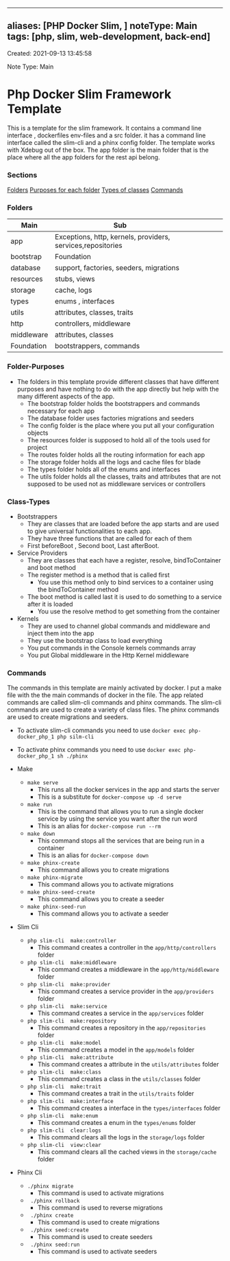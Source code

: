 
---

aliases: [PHP Docker Slim, ]
noteType:  Main  
tags: [php, slim, web-development, back-end] 
---


Created:  2021-09-13      13:45:58

Note Type: Main


# Php Docker Slim Framework Template

This is a template for the slim framework. It contains a command line interface , dockerfiles env-files and a src folder.  it has a command line interface called the slim-cli and a phinx config folder. The template works with Xdebug out of the box. The app folder is the main folder that is the place where all the app folders for the rest api belong.

### Sections 
[Folders](#folders)
[Purposes for each folder](#folder-purposes)
[Types of classes](#class-types)
[Commands](#commands)
### Folders

| Main       | Sub                                                          |     |     |     |     |     |
| ---------- | ------------------------------------------------------------ | --- | --- | --- | --- | --- |
| app        | Exceptions, http, kernels, providers, services,repositories |     |     |     |     |     |
| bootstrap  | Foundation                                                   |     |     |     |     |     |
| database   | support, factories, seeders, migrations                      |     |     |     |     |     |
| resources  | stubs, views                                                 |     |     |     |     |     |
| storage    | cache, logs                                                  |     |     |     |     |     |
| types      | enums , interfaces                                           |     |     |     |     |     |
| utils      | attributes, classes, traits                                  |     |     |     |     |     |
| http       | controllers, middleware                                      |     |     |     |     |     |
| middleware | attributes, classes                                            |     |     |     |     |     |
| Foundation | bootstrappers, commands                                                              |     |     |     |     |     |

### Folder-Purposes

- The folders in this template provide different classes that have different purposes and have nothing to do with the app directly but help with the many different aspects of the app. 
	- The bootstrap folder holds the bootstrappers and commands necessary for each app
	- The database folder uses factories migrations and seeders
	- The config folder is the place where you put all your configuration objects
	- The resources folder is supposed to hold all of the tools used for project
	- The routes folder holds all the routing information for each app
	- The storage folder holds all the logs and cache files for blade
	- The types folder holds all of the enums and interfaces 
	- The utils folder holds all the classes, traits and attributes that are not supposed to be used not as middleware services or controllers 

### Class-Types
-  Bootstrappers
	- They are classes that are loaded before the app starts and are used to give universal functionalities to each app.
	- They have three functions that are called for each of them 
	- First  beforeBoot , Second  boot,  Last afterBoot.
- Service Providers
	- They are classes that each have a register, resolve, bindToContainer and boot method 
	- The register method is a method that is called first 
		- You use this method only to bind services to a container using the bindToContainer method
	- The boot method is called last it is used to do something to a service after it is loaded  
		- You use the resolve method to get something from the container 
- Kernels 
	- They are used to channel global commands and middleware and inject them into the app 
	- They use the bootstrap class to load everything
	- You put commands in the Console kernels commands array
	- You put Global middleware in the Http Kernel middleware 

### Commands

The commands in this template are mainly activated by docker. I put a make file with the the main commands of docker in the file. The app related commands are called slim-cli commands and phinx commands. The slim-cli commands are used to create a variety of class files. The phinx commands are used to create migrations and seeders.

- To activate slim-cli commands you need to use `docker exec php-docker_php_1 php silm-cli`
- To activate phinx commands you need to use `docker exec php-docker_php_1 sh ./phinx` 

- Make
	- `make serve`  
		- This runs all the docker services in the app and starts the server
		- This is a substitute for `docker-compose up -d serve` 
	- `make run` 
		- This is the command that allows you to run a single docker service by using the service you want after the run word
		- This is an alias for `docker-compose run --rm `
	- `make down`
		- This command stops all the services that are being run in a container
		- This is an alias for `docker-compose down`
	- `make phinx-create`
		- This command allows you to create migrations
	- `make phinx-migrate`
		- This command allows you to activate migrations
	- `make phinx-seed-create`
		- This command allows you to create a seeder
	- `make phinx-seed-run`
		- This command allows you to activate a seeder 
- Slim Cli
	- `php slim-cli  make:controller`
		- This command creates a controller in the `app/http/controllers` folder
	- `php slim-cli  make:middleware`
		- This command creates a middleware in the `app/http/middleware` folder
	- `php slim-cli  make:provider`
		- This command creates a service provider in the `app/providers` folder
	- `php slim-cli  make:service`
		- This command creates a service in the `app/services` folder
	- `php slim-cli  make:repository`
		- This command creates a repository in the `app/repositories` folder
	- `php slim-cli  make:model`
		- This command creates a model in the `app/models` folder
	- `php slim-cli  make:attribute`
		- This command creates a attribute in the `utils/attributes` folder
	- `php slim-cli  make:class`
		- This command creates a class in the `utils/classes` folder
	- `php slim-cli  make:trait`
		- This command creates a trait in the `utils/traits` folder
	- `php slim-cli  make:interface`
		- This command creates a interface in the `types/interfaces` folder
	- `php slim-cli  make:enum`
		- This command creates a enum in the `types/enums` folder
	- `php slim-cli  clear:logs`
		- This command clears all the logs in the `storage/logs` folder
	- `php slim-cli  view:clear`
		- This command clears all the cached views in the `storage/cache` folder
- Phinx Cli
	- `./phinx migrate`
		-  This command is used to activate migrations
	- ` ./phinx rollback`
		-  This command is used to reverse migrations
	- ` ./phinx create`
		-  This command is used to create migrations
	- ` ./phinx seed:create`
		-  This command is used to create seeders
	- ` ./phinx seed:run`
		-  This command is used to activate seeders